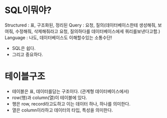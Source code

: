 # SQL이뭐야?

Structured : 표, 구조화된, 정리된
Query : 요청, 질의(데이터베이스한테 생성해줘, 보여줘, 수정해줘, 삭제해줘라고 요청, 질의하다를 데이터베이스에세 쿼리를보낸다고함.)
Language : 나도, 데이터베이스도 이해할수있는 소통수단!

- SQL은 쉽다.
- 그리고 중요하다.

# 테이블구조

- 테이블은 표, 데이터를담는 구조이다. (관계형 데이터베이스에서)
- row(행)과 column(열)이 테이블에 있다.
- 행은 row, record라고도하고 이는 데이터 하나, 하나를 의미한다.
- 열은 column이라하고 데이터의 타입, 특성을 의미한다.
